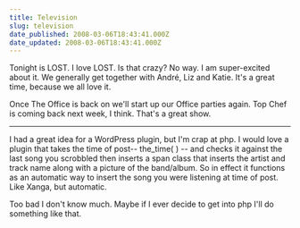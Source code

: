 ```yaml
---
title: Television
slug: television
date_published: 2008-03-06T18:43:41.000Z
date_updated: 2008-03-06T18:43:41.000Z
---
```


Tonight is LOST. I love LOST. Is that crazy? No way. I am super-excited about it. We generally get together with André, Liz and Katie. It's a great time, because we all love it.

Once The Office is back on we'll start up our Office parties again. Top Chef is coming back next week, I think. That's a great show.

---

I had a great idea for a WordPress plugin, but I'm crap at php. I would love a plugin that takes the time of post-- the_time( ) -- and checks it against the last song you scrobbled then inserts a span class that inserts the artist and track name along with a picture of the band/album. So in effect it functions as an automatic way to insert the song you were listening at time of post. Like Xanga, but automatic.

Too bad I don't know much. Maybe if I ever decide to get into php I'll do something like that.
